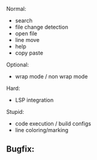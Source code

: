 Normal:
- search
- file change detection
- open file
- line move
- help
- copy paste

Optional:
- wrap mode / non wrap mode

Hard:
- LSP integration

Stupid:
- code execution / build configs
- line coloring/marking

Bugfix:
-
